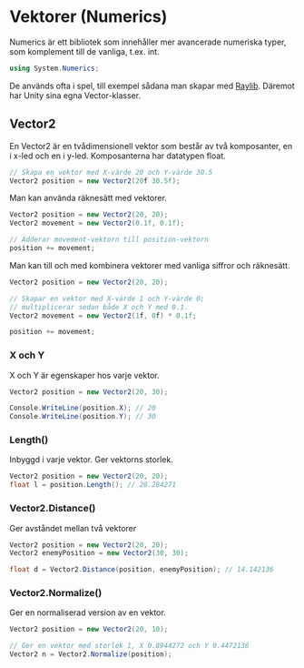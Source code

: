 # Vektorer \(Numerics\)

Numerics är ett bibliotek som innehåller mer avancerade numeriska typer, som komplement till de vanliga, t.ex. int.

```csharp
using System.Numerics;
```

De används ofta i spel, till exempel sådana man skapar med [Raylib](../raylib/raylib/). Däremot har Unity sina egna Vector-klasser.

## Vector2

En Vector2 är en tvådimensionell vektor som består av två komposanter, en i x-led och en i y-led. Komposanterna har datatypen float.

```csharp
// Skapa en vektor med X-värde 20 och Y-värde 30.5
Vector2 position = new Vector2(20f 30.5f);
```

Man kan använda räknesätt med vektorer.

```csharp
Vector2 position = new Vector2(20, 20);
Vector2 movement = new Vector2(0.1f, 0.1f);

// Adderar movement-vektorn till position-vektorn
position += movement;
```

Man kan till och med kombinera vektorer med vanliga siffror och räknesätt.

```csharp
Vector2 position = new Vector2(20, 20);

// Skapar en vektor med X-värde 1 och Y-värde 0; 
// multiplicerar sedan både X och Y med 0.1.
Vector2 movement = new Vector2(1f, 0f) * 0.1f;

position += movement;
```

### X och Y

X och Y är egenskaper hos varje vektor.

```csharp
Vector2 position = new Vector2(20, 30);

Console.WriteLine(position.X); // 20
Console.WriteLine(position.Y); // 30
```

### Length\(\)

Inbyggd i varje vektor. Ger vektorns storlek.

```csharp
Vector2 position = new Vector2(20, 20);
float l = position.Length(); // 28.284271
```

### Vector2.Distance\(\)

Ger avståndet mellan två vektorer

```csharp
Vector2 position = new Vector2(20, 20);
Vector2 enemyPosition = new Vector2(30, 30);

float d = Vector2.Distance(position, enemyPosition); // 14.142136
```

### Vector2.Normalize\(\)

Ger en normaliserad version av en vektor.

```csharp
Vector2 position = new Vector2(20, 10);

// Ger en vektor med storlek 1, X 0.8944272 och Y 0.4472136
Vector2 n = Vector2.Normalize(position);
```

